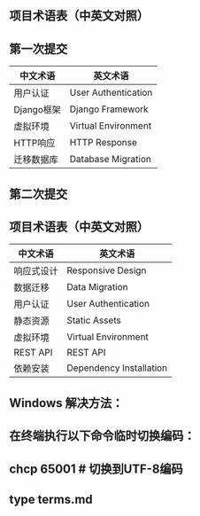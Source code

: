 ## 项目术语表（中英文对照）

## 第一次提交
| 中文术语       | 英文术语                 |
|----------------|--------------------------|
| 用户认证       | User Authentication     |
| Django框架     | Django Framework        |
| 虚拟环境       | Virtual Environment     |
| HTTP响应       | HTTP Response           |
| 迁移数据库     | Database Migration      |
<!-- by liqinghua -->

## 第二次提交
## 项目术语表（中英文对照）

| 中文术语         | 英文术语                   |
|------------------|---------------------------|
| 响应式设计       | Responsive Design         |
| 数据迁移         | Data Migration            |
| 用户认证         | User Authentication       |
| 静态资源         | Static Assets             |
| 虚拟环境         | Virtual Environment       |
| REST API         | REST API                  |
| 依赖安装         | Dependency Installation   |
<!-- by liqinghua -->
## Windows 解决方法：
## 在终端执行以下命令临时切换编码：
## chcp 65001  # 切换到UTF-8编码
## type terms.md
    